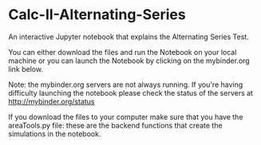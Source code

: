 # Calc-II-Alternating-Series

An interactive Jupyter notebook that explains the Alternating Series Test.

You can either download the files and run the Notebook on your local machine or you can launch the Notebook by clicking on the mybinder.org link below.

Note: the mybinder.org servers are not always running. If you're having difficulty launching the notebook please check the status of the servers at http://mybinder.org/status


If you download the files to your computer make sure that you have the areaTools.py file: these are the backend functions that create the simulations in the notebook.
